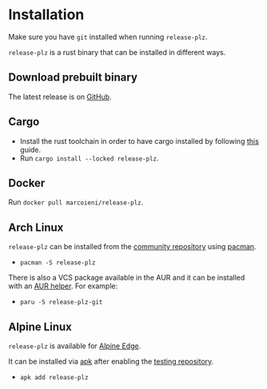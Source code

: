 # Installation

Make sure you have `git` installed when running `release-plz`.

`release-plz` is a rust binary that can be installed in different ways.

## Download prebuilt binary

The latest release is on [GitHub](https://github.com/MarcoIeni/release-plz/releases/latest).

## Cargo

* Install the rust toolchain in order to have cargo installed by following
  [this](https://www.rust-lang.org/tools/install) guide.
* Run `cargo install --locked release-plz`.

## Docker

Run `docker pull marcoieni/release-plz`.

## Arch Linux

`release-plz` can be installed from the
[community repository](https://archlinux.org/packages/extra/x86_64/release-plz/)
using [pacman](https://wiki.archlinux.org/title/Pacman).

* `pacman -S release-plz`

There is also a VCS package available in the AUR
and it can be installed with an [AUR helper](https://wiki.archlinux.org/title/AUR_helpers).
For example:

* `paru -S release-plz-git`

## Alpine Linux

`release-plz` is available for [Alpine Edge](https://pkgs.alpinelinux.org/packages?name=release-plz&branch=edge).

It can be installed via [apk](https://wiki.alpinelinux.org/wiki/Alpine_Package_Keeper) after
enabling the [testing repository](https://wiki.alpinelinux.org/wiki/Repositories).

* `apk add release-plz`
